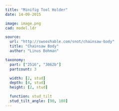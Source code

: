 ```yaml
---
title: "Minifig Tool Holder"
date: 14-09-2015

image: image.png
cad: model.ldr

source:
  url: "http://swooshable.com/snot/chainsaw-body"
  title: "Chainsaw Body"
  author: "Linus Bohman"

taxonomy:
  part: ["2516", "3062b"]
  partcount: 3

  width: [2, stud]
  depth: [4, stud]
  height: [2, stud]

  function: stud_tilt
  stud_tilt_angle: [90, 180]
---
```


